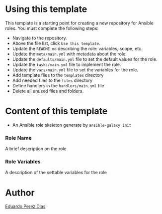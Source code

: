# Using this template

This template is a starting point for creating a new repository for Ansible roles.  You must complete the following steps:

- Navigate to the repository.
- Above the file list, click `Use this template`.
- Update the `README.md` describing the role: variables, scope, etc.
- Update the `meta/main.yml` with metadata about the role.
- Update the `defaults/main.yml` file to set the default values for the role.
- Update the `tasks/main.yml` file to implement the role.
- Update the `vars/main.yml` file to set the variables for the role.
- Add template files to the `templates` directory
- Add needed files to the `files` directory
- Define handlers in the `handlers/main.yml` file
- Delete all unused files and folders.

# Content of this template

- An Ansible role skeleton generate by `ansible-galaxy init`

### Role Name

A brief description on the role

### Role Variables

A description of the settable variables for the role

# Author

[Eduardo Perez Dias](https://github.com/sou-dudu)
